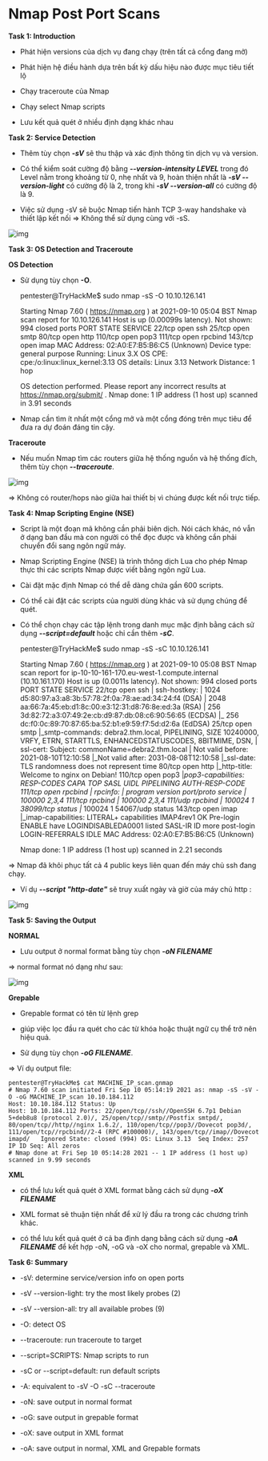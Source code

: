 # Nmap Post Port Scans

**Task 1: Introduction**

- Phát hiện versions của dịch vụ đang chạy (trên tất cả cổng đang mở)

- Phát hiện hệ điều hành dựa trên bất kỳ dấu hiệu nào được mục tiêu tiết lộ

- Chạy traceroute của Nmap

- Chạy select Nmap scripts

- Lưu kết quả quét ở nhiều định dạng khác nhau

**Task 2: Service Detection**

- Thêm tùy chọn ***-sV*** sẽ thu thập và xác định thông tin dịch vụ và version. 

- Có thể kiểm soát cường độ bằng ***--version-intensity LEVEL*** trong đó Level nằm trong khoảng từ 0, nhẹ nhất và 9, hoàn thiện nhất là ***-sV --version-light*** có cường độ là 2, trong khi ***-sV --version-all*** có cường độ là 9.

- Việc sử dụng -sV sẽ buộc Nmap tiến hành TCP 3-way handshake và thiết lập kết nối => Không thể sử dụng cùng với -sS. 

![img](58)

**Task 3: OS Detection and Traceroute**

**OS Detection**

- Sử dụng tùy chọn **-O**. 

    pentester@TryHackMe$ sudo nmap -sS -O 10.10.126.141

    Starting Nmap 7.60 ( https://nmap.org ) at 2021-09-10 05:04 BST
    Nmap scan report for 10.10.126.141
    Host is up (0.00099s latency).
    Not shown: 994 closed ports
    PORT    STATE SERVICE
    22/tcp  open  ssh
    25/tcp  open  smtp
    80/tcp  open  http
    110/tcp open  pop3
    111/tcp open  rpcbind
    143/tcp open  imap
    MAC Address: 02:A0:E7:B5:B6:C5 (Unknown)
    Device type: general purpose
    Running: Linux 3.X
    OS CPE: cpe:/o:linux:linux_kernel:3.13
    OS details: Linux 3.13
    Network Distance: 1 hop

    OS detection performed. Please report any incorrect results at https://nmap.org/submit/ .
    Nmap done: 1 IP address (1 host up) scanned in 3.91 seconds

- Nmap cần tìm ít nhất một cổng mở và một cổng đóng trên mục tiêu để đưa ra dự đoán đáng tin cậy. 

**Traceroute**

- Nếu muốn Nmap tìm các routers giữa hệ thống nguồn và hệ thống đích, thêm tùy chọn ***--traceroute***. 

![img](59)

=> Không có router/hops nào giữa hai thiết bị vì chúng được kết nối trực tiếp. 

**Task 4: Nmap Scripting Engine (NSE)**

- Script là một đoạn mã không cần phải biên dịch. Nói cách khác, nó vẫn ở dạng ban đầu mà con người có thể đọc được và không cần phải chuyển đổi sang ngôn ngữ máy. 

- Nmap Scripting Engine (NSE) là trình thông dịch Lua cho phép Nmap thực thi các scripts Nmap được viết bằng ngôn ngữ Lua.

- Cài đặt mặc định Nmap có thể dễ dàng chứa gần 600 scripts.

- Có thể cài đặt các scripts của người dùng khác và sử dụng chúng để quét. 

- Có thể chọn chạy các tập lệnh trong danh mục mặc định bằng cách sử dụng ***--script=default*** hoặc chỉ cần thêm ***-sC***.

    pentester@TryHackMe$ sudo nmap -sS -sC 10.10.126.141

    Starting Nmap 7.60 ( https://nmap.org ) at 2021-09-10 05:08 BST
    Nmap scan report for ip-10-10-161-170.eu-west-1.compute.internal (10.10.161.170)
    Host is up (0.0011s latency).
    Not shown: 994 closed ports
    PORT    STATE SERVICE
    22/tcp  open  ssh
    | ssh-hostkey: 
    |   1024 d5:80:97:a3:a8:3b:57:78:2f:0a:78:ae:ad:34:24:f4 (DSA)
    |   2048 aa:66:7a:45:eb:d1:8c:00:e3:12:31:d8:76:8e:ed:3a (RSA)
    |   256 3d:82:72:a3:07:49:2e:cb:d9:87:db:08:c6:90:56:65 (ECDSA)
    |_  256 dc:f0:0c:89:70:87:65:ba:52:b1:e9:59:f7:5d:d2:6a (EdDSA)
    25/tcp  open  smtp
    |_smtp-commands: debra2.thm.local, PIPELINING, SIZE 10240000, VRFY, ETRN, STARTTLS, ENHANCEDSTATUSCODES, 8BITMIME, DSN, 
    | ssl-cert: Subject: commonName=debra2.thm.local
    | Not valid before: 2021-08-10T12:10:58
    |_Not valid after:  2031-08-08T12:10:58
    |_ssl-date: TLS randomness does not represent time
    80/tcp  open  http
    |_http-title: Welcome to nginx on Debian!
    110/tcp open  pop3
    |_pop3-capabilities: RESP-CODES CAPA TOP SASL UIDL PIPELINING AUTH-RESP-CODE
    111/tcp open  rpcbind
    | rpcinfo: 
    |   program version   port/proto  service
    |   100000  2,3,4        111/tcp  rpcbind
    |   100000  2,3,4        111/udp  rpcbind
    |   100024  1          38099/tcp  status
    |_  100024  1          54067/udp  status
    143/tcp open  imap
    |_imap-capabilities: LITERAL+ capabilities IMAP4rev1 OK Pre-login ENABLE have LOGINDISABLEDA0001 listed SASL-IR ID more post-login LOGIN-REFERRALS IDLE
    MAC Address: 02:A0:E7:B5:B6:C5 (Unknown)

    Nmap done: 1 IP address (1 host up) scanned in 2.21 seconds

=> Nmap đã khôi phục tất cả 4 public keys liên quan đến máy chủ ssh đang chạy.

- Ví dụ ***--script "http-date"*** sẽ truy xuất ngày và giờ của máy chủ http : 

![img](60)

**Task 5: Saving the Output**

**NORMAL**

- Lưu output ở normal format bằng tùy chọn ***-oN FILENAME***

=> normal format nó dạng như sau:

![img](61)

**Grepable**

- Grepable format có tên từ lệnh grep

- giúp việc lọc đầu ra quét cho các từ khóa hoặc thuật ngữ cụ thể trở nên hiệu quả.

- Sử dụng tùy chọn ***-oG FILENAME***.

=> Ví dụ output file: 

    pentester@TryHackMe$ cat MACHINE_IP_scan.gnmap 
    # Nmap 7.60 scan initiated Fri Sep 10 05:14:19 2021 as: nmap -sS -sV -O -oG MACHINE_IP_scan 10.10.184.112
    Host: 10.10.184.112	Status: Up
    Host: 10.10.184.112	Ports: 22/open/tcp//ssh//OpenSSH 6.7p1 Debian 5+deb8u8 (protocol 2.0)/, 25/open/tcp//smtp//Postfix smtpd/, 80/open/tcp//http//nginx 1.6.2/, 110/open/tcp//pop3//Dovecot pop3d/, 111/open/tcp//rpcbind//2-4 (RPC #100000)/, 143/open/tcp//imap//Dovecot imapd/	Ignored State: closed (994)	OS: Linux 3.13	Seq Index: 257	IP ID Seq: All zeros
    # Nmap done at Fri Sep 10 05:14:28 2021 -- 1 IP address (1 host up) scanned in 9.99 seconds

**XML**

- có thể lưu kết quả quét ở XML format bằng cách sử dụng ***-oX FILENAME***

- XML format sẽ thuận tiện nhất để xử lý đầu ra trong các chương trình khác.

- có thể lưu kết quả quét ở cả ba định dạng bằng cách sử dụng ***-oA FILENAME*** để kết hợp -oN, -oG và -oX cho normal, grepable và XML.

**Task 6: Summary**

- -sV: determine service/version info on open ports

- -sV --version-light: try the most likely probes (2)

- -sV --version-all: try all available probes (9)

- -O: detect OS

- --traceroute: run traceroute to target

- --script=SCRIPTS: Nmap scripts to run

- -sC or --script=default: run default scripts

- -A: equivalent to -sV -O -sC --traceroute

- -oN: save output in normal format

- -oG: save output in grepable format

- -oX: save output in XML format

- -oA: save output in normal, XML and Grepable formats